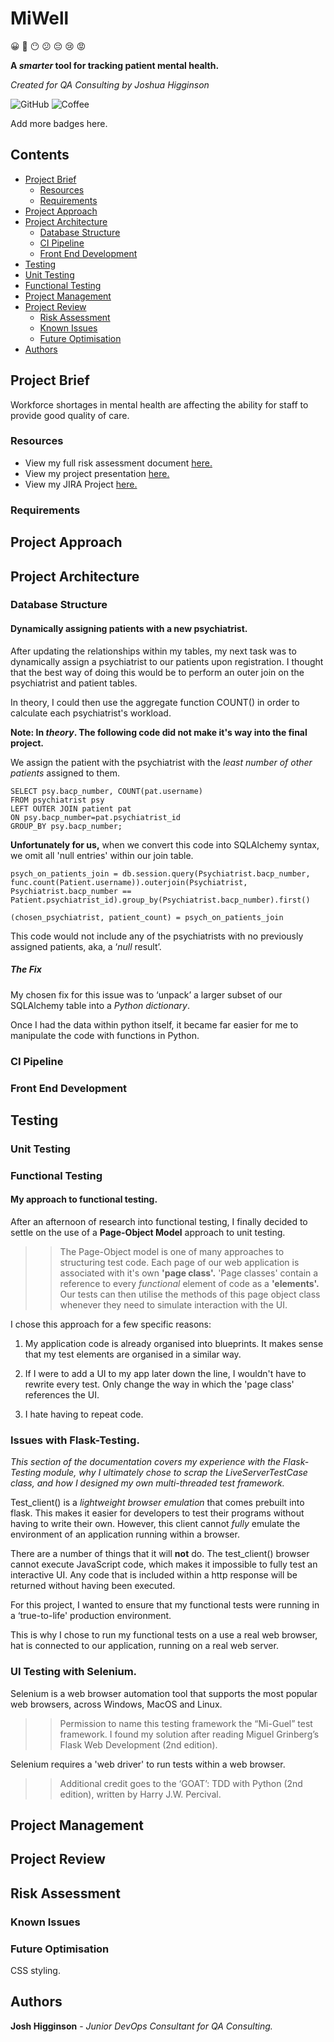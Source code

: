 [//]: # (Implicit Links Within Project)

[1]: https://docs.google.com/spreadsheets/d/1C1NilfOavO-xX1UOnmB7djAXTZ_X5EZ-cNiQfMzb8rI/edit?usp=sharing   "Risk Assessment"
[2]: https://docs.google.com/presentation/d/1BL5r35I7me4MSkJispzxlc57zhBZT7YtfSIj4wbV7tA/edit?usp=sharing   "Presentation"
[3]: https://team-1579095236068.atlassian.net/jira/your-work   "JIRA Project"
[4]: https://www.bma.org.uk/advice-and-support/nhs-delivery-and-workforce/workforce/mental-health-workforce-report   "mental health workforce report"


# MiWell

😀 🙂 😶 😕 😔 😢 😡

**A _smarter_ tool for tracking patient mental health.**

_Created for QA Consulting by Joshua Higginson_


![GitHub](https://img.shields.io/github/license/joshuahigginson1/DevOps_Assessment_1?style=flat-square)
![Coffee](https://img.shields.io/badge/Coffee%20Consumed-%E2%98%95%20%2029%20Cups%20%20%E2%98%95-yellow?style=flat-square)

Add more badges here.


## Contents

- [Project Brief](#project-brief)
  - [Resources](#resources)
  - [Requirements](#requirements)
- [Project Approach](#project-approach)
- [Project Architecture](#project-architecture)
  - [Database Structure](#database-structure)
  - [CI Pipeline](#ci-pipeline)
  - [Front End Development](#front-end-development)
- [Testing](#testing)
 - [Unit Testing](#unit-testing)
 - [Functional Testing](#functional-testing)
- [Project Management](#project-management)
- [Project Review](#project-review)
  - [Risk Assessment](#risk-assessment)
  - [Known Issues](#known-issues)
  - [Future Optimisation](#future-optimisation)
- [Authors](#authors)




## Project Brief

Workforce shortages in mental health are affecting the ability for staff to provide good quality of care.

### Resources

- View my full risk assessment document [here.][1]
- View my project presentation [here.][2]
- View my JIRA Project [here.][3]

### Requirements

## Project Approach

## Project Architecture

### Database Structure







#### Dynamically assigning patients with a new psychiatrist. 

After updating the relationships within my tables, my next task was to dynamically assign a psychiatrist to our patients upon registration.
I thought that the best way of doing this would be to perform an outer join on the psychiatrist and patient tables.

In theory, I could then use the aggregate function COUNT() in order to calculate each psychiatrist's workload.

**Note: In _theory_. The following code did not make it's way into the final project.**

We assign the patient with the psychiatrist with the _least number of other patients_ assigned to them.

` SELECT psy.bacp_number, COUNT(pat.username) `  
` FROM psychiatrist psy `  
` LEFT OUTER JOIN patient pat `  
` ON psy.bacp_number=pat.psychiatrist_id `  
` GROUP_BY psy.bacp_number; `

**Unfortunately for us,** when we convert this code into SQLAlchemy syntax, we omit all 'null entries' within our join table.

`psych_on_patients_join = db.session.query(Psychiatrist.bacp_number, func.count(Patient.username)).outerjoin(Psychiatrist, Psychiatrist.bacp_number == Patient.psychiatrist_id).group_by(Psychiatrist.bacp_number).first()`

`(chosen_psychiatrist, patient_count) = psych_on_patients_join`

This code would not include any of the psychiatrists with no previously assigned patients, aka, a ‘_null_ result’.

##### The Fix

My chosen fix for this issue was to ‘unpack’ a larger subset of our SQLAlchemy table into a _Python dictionary_.

Once I had the data within python itself, it became far easier for me to manipulate the code with functions in Python.







### CI Pipeline

### Front End Development

## Testing




### Unit Testing







### Functional Testing





#### My approach to functional testing.
After an afternoon of research into functional testing, I finally decided to settle on the use of a **Page-Object Model** approach to unit testing.

>> The Page-Object model is one of many approaches to structuring test code.
>> Each page of our web application is associated with it's own **'page class'.**
>> 'Page classes' contain a reference to every _functional_ element of code as a **'elements'.**
>> Our tests can then utilise the methods of this page object class whenever they need to simulate interaction with the UI.

I chose this approach for a few specific reasons:
1. My application code is already organised into blueprints. It makes sense that my test elements are organised in a similar way.

2. If I were to add a UI to my app later down the line, I wouldn't have to rewrite every test. Only change the way in which the 'page class' references the UI.

3. I hate having to repeat code.


### Issues with Flask-Testing.

_This section of the documentation covers my experience with the Flask-Testing module, why I ultimately chose to scrap the LiveServerTestCase class, and how I designed my own multi-threaded test framework._

Test_client() is a _lightweight browser emulation_ that comes prebuilt into flask. This makes it easier for developers to test their programs without having to write their own.
However, this client cannot _fully_ emulate the environment of an application running within a browser.

There are a number of things that it will **not** do. The test_client() browser cannot execute JavaScript code, which makes it impossible to fully test an interactive UI. 
Any code that is included within a http response will be returned without having been executed.

For this project, I wanted to ensure that my functional tests were running in a ‘true-to-life' production environment.

This is why I chose to run my functional tests on a use a real web browser, hat is connected to our application, running on a real web server. 

### UI Testing with Selenium.

Selenium is a web browser automation tool that supports the most popular web browsers, across Windows, MacOS and Linux.

>> Permission to name this testing framework the “Mi-Guel” test framework.
>> I found my solution after reading Miguel Grinberg’s Flask Web Development (2nd edition). 

Selenium requires a 'web driver' to run tests within a web browser.

>> Additional credit goes to the ‘GOAT’: TDD with Python (2nd edition), written by Harry J.W. Percival.









## Project Management

## Project Review


## Risk Assessment

### Known Issues

### Future Optimisation

CSS styling.

## Authors

**Josh Higginson** - _Junior DevOps Consultant for QA Consulting._

